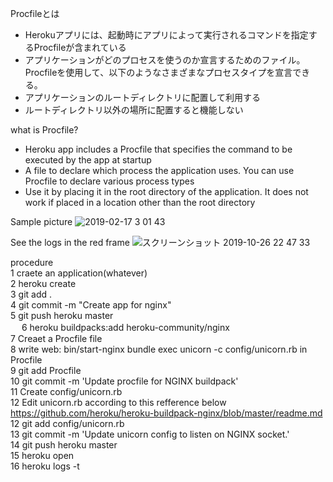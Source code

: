 Procfileとは
- Herokuアプリには、起動時にアプリによって実行されるコマンドを指定するProcfileが含まれている
- アプリケーションがどのプロセスを使うのか宣言するためのファイル。Procfileを使用して、以下のようなさまざまなプロセスタイプを宣言できる。
- アプリケーションのルートディレクトリに配置して利用する
- ルートディレクトリ以外の場所に配置すると機能しない

what is Procfile?
- Heroku app includes a Procfile that specifies the command to be executed by the app at startup
- A file to declare which process the application uses. You can use Procfile to declare various process types
- Use it by placing it in the root directory of the application. It does not work if placed in a location other than the root directory

Sample picture
![2019-02-17 3 01 43](https://user-images.githubusercontent.com/35171408/52903457-19592580-3261-11e9-9810-82883d45d5a8.png)


See the logs in the red frame
![スクリーンショット 2019-10-26 22 47 33](https://user-images.githubusercontent.com/35171408/67632375-c94d5b00-f8e5-11e9-8ce3-b3dc0f34fdae.png)

procedure  
1  craete an application(whatever)  
2  heroku create  
3  git add .  
4  git commit -m "Create app for nginx"  
5  git push heroku master  
　
6  heroku buildpacks:add heroku-community/nginx  
7  Creaet a Procfile file  
8  write web: bin/start-nginx bundle exec unicorn -c config/unicorn.rb in Procfile  
9  git add Procfile  
10  git commit -m 'Update procfile for NGINX buildpack'  
11  Create config/unicorn.rb  
12  Edit unicorn.rb according to this refference below  
https://github.com/heroku/heroku-buildpack-nginx/blob/master/readme.md
12  git add config/unicorn.rb  
13  git commit -m 'Update unicorn config to listen on NGINX socket.'  
14  git push heroku master  
15  heroku open  
16  heroku logs -t  
